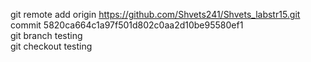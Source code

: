 git remote add origin https://github.com/Shvets241/Shvets_labstr15.git  
commit 5820ca664c1a97f501d802c0aa2d10be95580ef1  
git branch testing  
git checkout testing   